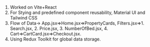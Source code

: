1. Worked on Vite+React
2. For Stying and predefined component reusability, Material UI and Tailwind CSS
3. Flow of Data-> App.jsx=>Home.jsx=>PropertyCards, Filters.jsx=>1. Search.jsx, 2. Price.jsx, 3. NumberOfBed.jsx, 4. Cart=>CartCard.jsx=>Checkout.jsx.
4. Using Redux Toolkit for global data storage.
